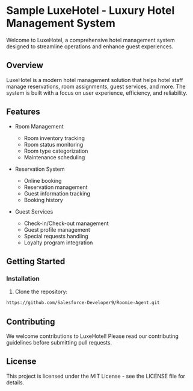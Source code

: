 # Sample LuxeHotel - Luxury Hotel Management System

Welcome to LuxeHotel, a comprehensive hotel management system designed to streamline operations and enhance guest experiences.

## Overview

LuxeHotel is a modern hotel management solution that helps hotel staff manage reservations, room assignments, guest services, and more. The system is built with a focus on user experience, efficiency, and reliability.

## Features

- Room Management
  - Room inventory tracking
  - Room status monitoring
  - Room type categorization
  - Maintenance scheduling

- Reservation System
  - Online booking
  - Reservation management
  - Guest information tracking
  - Booking history

- Guest Services
  - Check-in/Check-out management
  - Guest profile management
  - Special requests handling
  - Loyalty program integration


## Getting Started


### Installation

1. Clone the repository:
```bash
https://github.com/Salesforce-Developer9/Roomie-Agent.git
```

## Contributing

We welcome contributions to LuxeHotel! Please read our contributing guidelines before submitting pull requests.

## License

This project is licensed under the MIT License - see the LICENSE file for details.



